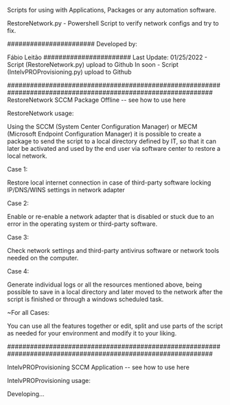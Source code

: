 Scripts for using with Applications, Packages or any automation software.

RestoreNetwork.py - Powershell Script to verify network configs and try to fix.

#######################
Developed by:

Fábio Leitão
#######################
Last Update:
01/25/2022 - Script (RestoreNetwork.py) upload to Github
In soon - Script (IntelvPROProvisioning.py) upload to Github 

##############################################################################################################
RestoreNetwork SCCM Package Offline -- see how to use here

RestoreNetwork
usage: 

Using the SCCM (System Center Configuration Manager) or MECM (Microsoft Endpoint Configuration Manager) it is possible to create a package to send the script to a local directory defined by IT, so that it can later be activated and used by the end user via software center to restore a local network.

Case 1: 

Restore local internet connection in case of third-party software locking IP/DNS/WINS settings in network adapter

Case 2:

Enable or re-enable a network adapter that is disabled or stuck due to an error in the operating system or third-party software.

Case 3:

Check network settings and third-party antivirus software or network tools needed on the computer.

Case 4:

Generate individual logs or all the resources mentioned above, being possible to save in a local directory and later moved to the network after the script is finished or through a windows scheduled task.

~For all Cases:

You can use all the features together or edit, split and use parts of the script as needed for your environment and modify it to your liking.

##############################################################################################################

IntelvPROProvisioning SCCM Application -- see how to use here

IntelvPROProvisioning
usage:

Developing...
